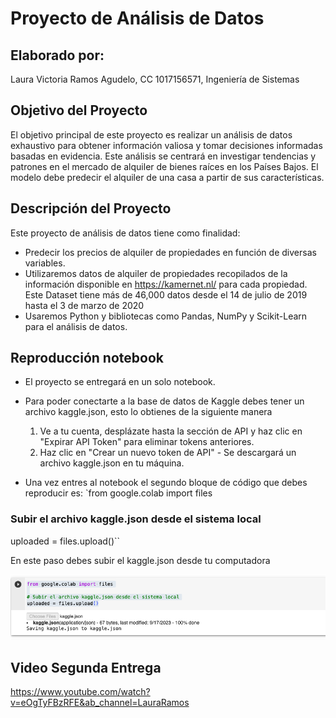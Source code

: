 # Proyecto de Análisis de Datos

## Elaborado por:

Laura Victoria Ramos Agudelo, CC 1017156571, Ingeniería de Sistemas

## Objetivo del Proyecto

El objetivo principal de este proyecto es realizar un análisis de datos exhaustivo para obtener información valiosa y tomar decisiones informadas basadas en evidencia. Este análisis se centrará en investigar tendencias y patrones en el mercado de alquiler de bienes raíces en los Países Bajos. El modelo debe predecir el alquiler de una casa a partir de sus características.

## Descripción del Proyecto

Este proyecto de análisis de datos tiene como finalidad:

- Predecir los precios de alquiler de propiedades en función de diversas variables.
- Utilizaremos datos de alquiler de propiedades recopilados de la información disponible en https://kamernet.nl/ para cada propiedad. Este Dataset tiene más de 46,000 datos desde el 14 de julio de 2019 hasta el 3 de marzo de 2020
- Usaremos Python y bibliotecas como Pandas, NumPy y Scikit-Learn para el análisis de datos.

## Reproducción notebook

- El proyecto se entregará en un solo notebook.
- Para poder conectarte a la base de datos de Kaggle debes tener un archivo kaggle.json, esto lo obtienes de la siguiente manera

  1. Ve a tu cuenta, desplázate hasta la sección de API y haz clic en "Expirar API Token" para eliminar tokens anteriores.
  2. Haz clic en "Crear un nuevo token de API" - Se descargará un archivo kaggle.json en tu máquina.

- Una vez entres al notebook el segundo bloque de código que debes reproducir es:
  `from google.colab import files

### Subir el archivo kaggle.json desde el sistema local

uploaded = files.upload()``

En este paso debes subir el kaggle.json desde tu computadora

![ejemplo de subir kaggle.json](image.png)

## Video Segunda Entrega

https://www.youtube.com/watch?v=eOgTyFBzRFE&ab_channel=LauraRamos
